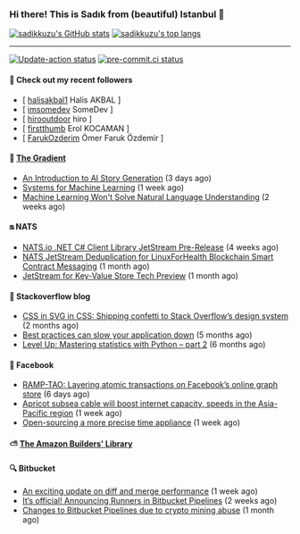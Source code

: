 ### Hi there! This is Sadık from (beautiful) Istanbul 👋

[![sadikkuzu's GitHub stats](https://github-readme-stats.vercel.app/api?username=sadikkuzu&show_icons=true&theme=dark&hide=stars&hide_title=true)](https://github.com/sadikkuzu)
[![sadikkuzu's top langs](https://github-readme-stats.vercel.app/api/top-langs/?username=sadikkuzu&langs_count=6&layout=compact&theme=dark&hide_title=true)](https://github.com/sadikkuzu)

---

[![Update-action status](https://github.com/sadikkuzu/sadikkuzu/actions/workflows/sadikkuzu.yml/badge.svg)](https://github.com/sadikkuzu/sadikkuzu/actions/workflows/sadikkuzu.yml)
[![pre-commit.ci status](https://results.pre-commit.ci/badge/github/sadikkuzu/sadikkuzu/master.svg)](https://results.pre-commit.ci/latest/github/sadikkuzu/sadikkuzu/master)

#### 🔭 Check out my recent followers

- [ [halisakbal1](https://github.com/halisakbal1) Halis AKBAL ]
- [ [imsomedev](https://github.com/imsomedev) SomeDev ]
- [ [hirooutdoor](https://github.com/hirooutdoor) hiro ]
- [ [firstthumb](https://github.com/firstthumb) Erol KOCAMAN ]
- [ [FarukOzderim](https://github.com/FarukOzderim) Ömer Faruk Özdemir ]


#### 🔻 [The Gradient](https://thegradient.pub)

- [An Introduction to AI Story Generation](https://thegradient.pub/an-introduction-to-ai-story-generation/) (3 days ago)
- [Systems for Machine Learning](https://thegradient.pub/systems-for-machine-learning/) (1 week ago)
- [Machine Learning Won&#39;t Solve Natural Language Understanding](https://thegradient.pub/machine-learning-wont-solve-the-natural-language-understanding-challenge/) (2 weeks ago)


#### 🔛 NATS

- [NATS.io .NET C# Client Library JetStream Pre-Release](https://nats.io/blog/jetstream-dotnet-pre-release/) (4 weeks ago)
- [NATS JetStream Deduplication for LinuxForHealth Blockchain Smart Contract Messaging](https://nats.io/blog/nats-jetstream-deduplication-for-lfh/) (1 month ago)
- [JetStream for Key-Value Store Tech Preview](https://nats.io/blog/kv-cli/) (1 month ago)


#### 📰 Stackoverflow blog

- [CSS in SVG in CSS: Shipping confetti to Stack Overflow’s design system](https://stackoverflow.blog/2021/05/31/shipping-confetti-to-stack-overflows-design-system/) (2 months ago)
- [Best practices can slow your application down](https://stackoverflow.blog/2021/03/03/best-practices-can-slow-your-application-down/) (5 months ago)
- [Level Up: Mastering statistics with Python – part 2](https://stackoverflow.blog/2021/02/23/level-up-mastering-statistics-with-python-part-2/) (6 months ago)


#### 📢 Facebook

- [RAMP-TAO: Layering atomic transactions on Facebook’s online graph store](https://engineering.fb.com/2021/08/18/core-data/ramp-tao/) (6 days ago)
- [Apricot subsea cable will boost internet capacity, speeds in the Asia-Pacific region](https://engineering.fb.com/2021/08/15/connectivity/apricot-subsea-cable/) (1 week ago)
- [Open-sourcing a more precise time appliance](https://engineering.fb.com/2021/08/11/open-source/time-appliance/) (1 week ago)


#### ⛅ [The Amazon Builders' Library](https://aws.amazon.com/builders-library/)


#### 🔍 Bitbucket

- [An exciting update on diff and merge performance](https://bitbucket.org/blog/an-exciting-update-on-diff-and-merge-performance) (1 week ago)
- [It’s official! Announcing Runners in Bitbucket Pipelines](https://bitbucket.org/blog/pipelines-runners) (2 weeks ago)
- [Changes to Bitbucket Pipelines due to crypto mining abuse](https://bitbucket.org/blog/changes-to-bitbucket-pipelines-due-to-crypto-mining-abuse) (1 month ago)
